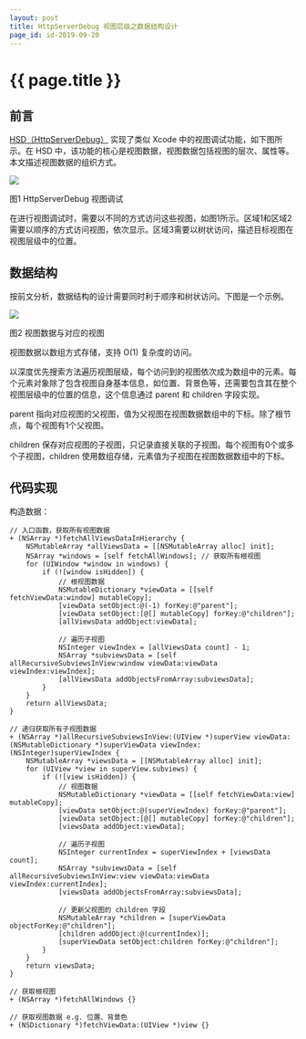 ```yaml
---
layout: post
title: HttpServerDebug 视图层级之数据结构设计
page_id: id-2019-09-20
---
```


<h1 class="title">{{ page.title }}</h1>

<h2 id="section_1">前言</h2>

<a href="https://github.com/rob2468/HttpServerDebug" target="_blank">HSD（HttpServerDebug）</a> 实现了类似 Xcode 中的视图调试功能，如下图所示。在 HSD 中，该功能的核心是视图数据，视图数据包括视图的层次、属性等。本文描述视图数据的组织方式。

<!-- more -->

<!-- <p class="post-image">
    <img src="/resources/figures/2019-09-20-view-hierarchy-demo.png" alt="HttpServerDebug view debug demo" width="100%">
</p> -->

![](/images/2019-09-20-view-hierarchy-demo.png)

<p class="post-image-title">图1 HttpServerDebug 视图调试</p>

在进行视图调试时，需要以不同的方式访问这些视图，如图1所示。区域1和区域2需要以顺序的方式访问视图，依次显示。区域3需要以树状访问，描述目标视图在视图层级中的位置。

<h2 id="section_2">数据结构</h2>

按前文分析，数据结构的设计需要同时利于顺序和树状访问。下图是一个示例。

<!-- <p class="post-image">
    <img src="/resources/figures/2019-09-20-data-structure.png" alt="" width="100%">
</p> -->

![](/images/2019-09-20-data-structure.png)

<p class="post-image-title">图2 视图数据与对应的视图</p>

视图数据以数组方式存储，支持 O(1) 复杂度的访问。

以深度优先搜索方法遍历视图层级，每个访问到的视图依次成为数组中的元素。每个元素对象除了包含视图自身基本信息，如位置、背景色等，还需要包含其在整个视图层级中的位置的信息，这个信息通过 parent 和 children 字段实现。

parent 指向对应视图的父视图，值为父视图在视图数据数组中的下标。除了根节点，每个视图有1个父视图。

children 保存对应视图的子视图，只记录直接关联的子视图。每个视图有0个或多个子视图，children 使用数组存储，元素值为子视图在视图数据数组中的下标。

<h2 id="section_3">代码实现</h2>

构造数据：

<pre><code>// 入口函数，获取所有视图数据
+ (NSArray *)fetchAllViewsDataInHierarchy {
    NSMutableArray *allViewsData = [[NSMutableArray alloc] init];
    NSArray *windows = [self fetchAllWindows]; // 获取所有根视图
    for (UIWindow *window in windows) {
        if (![window isHidden]) {
            // 根视图数据
            NSMutableDictionary *viewData = [[self fetchViewData:window] mutableCopy];
            [viewData setObject:@(-1) forKey:@"parent"];
            [viewData setObject:[@[] mutableCopy] forKey:@"children"];
            [allViewsData addObject:viewData];

            // 遍历子视图
            NSInteger viewIndex = [allViewsData count] - 1;
            NSArray *subviewsData = [self allRecursiveSubviewsInView:window viewData:viewData viewIndex:viewIndex];
            [allViewsData addObjectsFromArray:subviewsData];
        }
    }
    return allViewsData;
}

// 递归获取所有子视图数据
+ (NSArray *)allRecursiveSubviewsInView:(UIView *)superView viewData:(NSMutableDictionary *)superViewData viewIndex:(NSInteger)superViewIndex {
    NSMutableArray *viewsData = [[NSMutableArray alloc] init];
    for (UIView *view in superView.subviews) {
        if (![view isHidden]) {
            // 视图数据
            NSMutableDictionary *viewData = [[self fetchViewData:view] mutableCopy];
            [viewData setObject:@(superViewIndex) forKey:@"parent"];
            [viewData setObject:[@[] mutableCopy] forKey:@"children"];
            [viewsData addObject:viewData];

            // 遍历子视图
            NSInteger currentIndex = superViewIndex + [viewsData count];
            NSArray *subviewsData = [self allRecursiveSubviewsInView:view viewData:viewData viewIndex:currentIndex];
            [viewsData addObjectsFromArray:subviewsData];

            // 更新父视图的 children 字段
            NSMutableArray *children = [superViewData objectForKey:@"children"];
            [children addObject:@(currentIndex)];
            [superViewData setObject:children forKey:@"children"];
        }
    }
    return viewsData;
}

// 获取根视图
+ (NSArray *)fetchAllWindows {}

// 获取视图数据 e.g. 位置、背景色
+ (NSDictionary *)fetchViewData:(UIView *)view {}
</code></pre>
